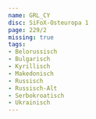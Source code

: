 ```yaml
---
name: GRL_CY
disc: SiFoX-Osteuropa 1
page: 229/2
missing: true
tags:
- Belorussisch
- Bulgarisch
- Kyrillisch
- Makedonisch
- Russisch
- Russisch-Alt
- Serbokroatisch
- Ukrainisch
---
```

